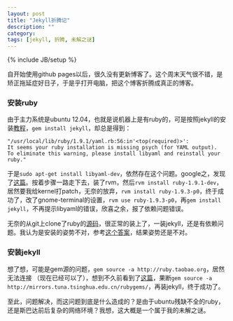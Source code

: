 ```yaml
---
layout: post
title: "Jekyll折腾记"
description: ""
category: 
tags: [jekyll, 折腾, 未解之谜]
---
```

{% include JB/setup %}

自开始使用github pages以后，很久没有更新博客了。这个周末天气很不错，是矫正拖延症好日子，于是乎打开电脑，把这个博客折腾成真正的博客。

### 安装ruby

由于主力系统是ubuntu 12.04，也就是说机器上是有ruby的，可是按照jekyll的安装[教程](https://github.com/mojombo/jekyll/wiki/install)，`gem install jekyll`，却总是得到：

    "/usr/local/lib/ruby/1.9.1/yaml.rb:56:in'<top(required)>':
    It seems your ruby installation is missing psych (for YAML output). 
    To eliminate this warning, please install libyaml and reinstall your ruby."

于是`sudo apt-get install libyaml-dev`，依然存在这个问题。google之，发现了[这篇](http://zhan.renren.com/nonocd#feed_3602888498002804845)。按着步骤一路走下去，装了rvm，然后`rvm install ruby-1.9.1-dev`，居然要我给kernel打patch，无奈的放弃，`rvm install ruby-1.9.3-p0`，终于成功了，改了gnome-terminal的设置，`rvm use ruby-1.9.3-p0`，再`gem install jekyll`，不再提示libyaml的错误，欣喜之余，报了依赖问题错误。

无奈的从git上clone了ruby的[源码](https://github.com/ruby/ruby)，很正常的装上了，一装jekyll，还是有依赖问题。我认为是安装的姿势不对，参考[这个答案](http://stackoverflow.com/a/9158048)，结果姿势还是不对。

### 安装jekyll

想了想，可能是gem源的问题，`gem source -a http://ruby.taobao.org`，居然无法连接 （现在已经可以了），想到不久前看到了[这篇](http://ruby-china.org/topics/6520)，果断`gem source -a http://mirrors.tuna.tsinghua.edu.cn/rubygems/`，再装jekyll，终于成功了。

至此，问题解决，而这问题到底是什么造成的？是由于ubuntu残缺不全的ruby，还是斯巴达前后复杂的网络环境？我想，这大概是一个属于我的未解之谜。
